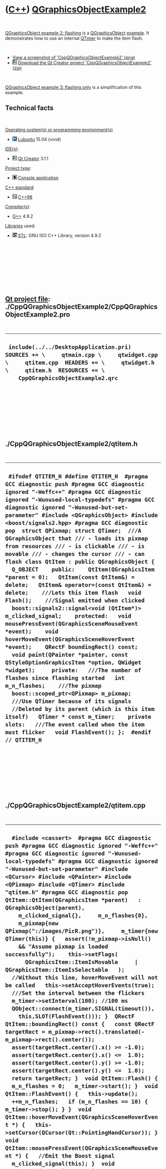
 

 

 

 

 

([C++](Cpp.md)) [QGraphicsObjectExample2](CppQGraphicsObjectExample2.md)
==========================================================================

 

[QGraphicsObject example 2: flashing](CppQGraphicsObjectExample2.md) is
a [QGraphicsObject](CppQGraphicsObject.md) [example](CppExample.md).
It demonstrates how to use an internal [QTimer](CppQTimer.md) to make
the item flash.

 

-   [View a screenshot of
    'CppQGraphicsObjectExample2' (png)](CppQGraphicsObjectExample2.png)
-   ![Qt Creator](PicQtCreator.png) [Download the Qt Creator project
    'CppQGraphicsObjectExample2' (zip)](CppQGraphicsObjectExample2.zip)

 

[QGraphicsObject example 3: flashing
only](CppQGraphicsObjectExample3.md) is a simplification of this
example.

Technical facts
---------------

 

[Operating system(s) or programming environment(s)](CppOs.md)

-   ![Lubuntu](PicLubuntu.png) [Lubuntu](CppLubuntu.md) 15.04 (vivid)

[IDE(s)](CppIde.md):

-   ![Qt Creator](PicQtCreator.png) [Qt Creator](CppQtCreator.md) 3.1.1

[Project type](CppQtProjectType.md):

-   ![console](PicConsole.png) [Console
    application](CppConsoleApplication.md)

[C++ standard](CppStandard.md):

-   ![C++98](PicCpp98.png) [C++98](Cpp98.md)

[Compiler(s)](CppCompiler.md):

-   [G++](CppGpp.md) 4.9.2

[Libraries](CppLibrary.md) used:

-   ![STL](PicStl.png) [STL](CppStl.md): GNU ISO C++ Library, version
    4.9.2

 

 

 

 

 

[Qt project file](CppQtProjectFile.md): ./CppQGraphicsObjectExample2/CppQGraphicsObjectExample2.pro
----------------------------------------------------------------------------------------------------

 

  ----------------------------------------------------------------------------------------------------------------------------------------------------------------------------------------------------------
  ` include(../../DesktopApplication.pri)  SOURCES += \     qtmain.cpp \     qtwidget.cpp \     qtitem.cpp  HEADERS += \     qtwidget.h \     qtitem.h  RESOURCES += \     CppQGraphicsObjectExample2.qrc`
  ----------------------------------------------------------------------------------------------------------------------------------------------------------------------------------------------------------

 

 

 

 

 

./CppQGraphicsObjectExample2/qtitem.h
-------------------------------------

 

  ----------------------------------------------------------------------------------------------------------------------------------------------------------------------------------------------------------------------------------------------------------------------------------------------------------------------------------------------------------------------------------------------------------------------------------------------------------------------------------------------------------------------------------------------------------------------------------------------------------------------------------------------------------------------------------------------------------------------------------------------------------------------------------------------------------------------------------------------------------------------------------------------------------------------------------------------------------------------------------------------------------------------------------------------------------------------------------------------------------------------------------------------------------------------------------------------------------------------------------------------------------------------------------------------------------------------------------------------------------------------------------------------------------------------------------------------------------------------------
  ` #ifndef QTITEM_H #define QTITEM_H  #pragma GCC diagnostic push #pragma GCC diagnostic ignored "-Weffc++" #pragma GCC diagnostic ignored "-Wunused-local-typedefs" #pragma GCC diagnostic ignored "-Wunused-but-set-parameter" #include <QGraphicsObject> #include <boost/signals2.hpp> #pragma GCC diagnostic pop  struct QPixmap; struct QTimer;  ///A QGraphicsObject that /// - loads its pixmap from resources /// - is clickable /// - is movable /// - changes the cursor /// - can flash class QtItem : public QGraphicsObject {   Q_OBJECT    public:    QtItem(QGraphicsItem *parent = 0);   QtItem(const QtItem&) = delete;   QtItem& operator=(const QtItem&) = delete;    ///Lets this item flash   void Flash();    ///Signal emitted when clicked   boost::signals2::signal<void (QtItem*)> m_clicked_signal;    protected:   void mousePressEvent(QGraphicsSceneMouseEvent *event);    void hoverMoveEvent(QGraphicsSceneHoverEvent *event);    QRectF boundingRect() const;    void paint(QPainter *painter, const QStyleOptionGraphicsItem *option, QWidget *widget);     private:   ///The number of flashes since flashing started   int m_n_flashes;    ///The pixmap   boost::scoped_ptr<QPixmap> m_pixmap;    ///Use QTimer because of its signals   //Deleted by its parent (which is this item itself)   QTimer * const m_timer;    private slots:   ///The event called when the item must flicker   void FlashEvent(); };  #endif // QTITEM_H`
  ----------------------------------------------------------------------------------------------------------------------------------------------------------------------------------------------------------------------------------------------------------------------------------------------------------------------------------------------------------------------------------------------------------------------------------------------------------------------------------------------------------------------------------------------------------------------------------------------------------------------------------------------------------------------------------------------------------------------------------------------------------------------------------------------------------------------------------------------------------------------------------------------------------------------------------------------------------------------------------------------------------------------------------------------------------------------------------------------------------------------------------------------------------------------------------------------------------------------------------------------------------------------------------------------------------------------------------------------------------------------------------------------------------------------------------------------------------------------------

 

 

 

 

 

./CppQGraphicsObjectExample2/qtitem.cpp
---------------------------------------

 

  ----------------------------------------------------------------------------------------------------------------------------------------------------------------------------------------------------------------------------------------------------------------------------------------------------------------------------------------------------------------------------------------------------------------------------------------------------------------------------------------------------------------------------------------------------------------------------------------------------------------------------------------------------------------------------------------------------------------------------------------------------------------------------------------------------------------------------------------------------------------------------------------------------------------------------------------------------------------------------------------------------------------------------------------------------------------------------------------------------------------------------------------------------------------------------------------------------------------------------------------------------------------------------------------------------------------------------------------------------------------------------------------------------------------------------------------------------------------------------------------------------------------------------------------------------------------------------------------------------------------------------------------------------------------------------------------------------------------------------------------------------------------------------------------------------------------------------------------------------------------------------------------------------------------------------------------------------------------------------------------------------------------------------------------------------------------------------------------------------------------------------------------------------------------------------------------------------------------------------------------------------------------------------------------------------------------------------------------------------------------------------------------------------------------------------------------------------------------------------------------------------------------------------------------------------------------------------------------------------------------------------------------------------------------------
  `  #include <cassert>  #pragma GCC diagnostic push #pragma GCC diagnostic ignored "-Weffc++" #pragma GCC diagnostic ignored "-Wunused-local-typedefs" #pragma GCC diagnostic ignored "-Wunused-but-set-parameter" #include <QCursor> #include <QPainter> #include <QPixmap> #include <QTimer> #include "qtitem.h" #pragma GCC diagnostic pop  QtItem::QtItem(QGraphicsItem *parent)   : QGraphicsObject(parent),     m_clicked_signal{},     m_n_flashes{0},     m_pixmap{new QPixmap(":/images/PicR.png")},     m_timer{new QTimer(this)} {   assert(!m_pixmap->isNull()     && "Assume pixmap is loaded successfully");    this->setFlags(       QGraphicsItem::ItemIsMovable     | QGraphicsItem::ItemIsSelectable   );     //Without this line, hoverMoveEvent will not be called   this->setAcceptHoverEvents(true);    ///Set the interval between the flickers   m_timer->setInterval(100); //100 ms    QObject::connect(m_timer,SIGNAL(timeout()),     this,SLOT(FlashEvent())); }  QRectF QtItem::boundingRect() const {   const QRectF targetRect = m_pixmap->rect().translated(-m_pixmap->rect().center());   assert(targetRect.center().x() >= -1.0);   assert(targetRect.center().x() <=  1.0);   assert(targetRect.center().y() >= -1.0);   assert(targetRect.center().y() <=  1.0);   return targetRect; }  void QtItem::Flash() {   m_n_flashes = 0;   m_timer->start(); }  void QtItem::FlashEvent() {   this->update();   ++m_n_flashes;   if (m_n_flashes == 10) { m_timer->stop(); } }  void QtItem::hoverMoveEvent(QGraphicsSceneHoverEvent *) {   this->setCursor(QCursor(Qt::PointingHandCursor)); }  void QtItem::mousePressEvent(QGraphicsSceneMouseEvent *) {   //Emit the Boost signal   m_clicked_signal(this); }  void QtItem::paint(QPainter *painter, const QStyleOptionGraphicsItem *, QWidget *) {   const QRectF targetRect = m_pixmap->rect().translated(-m_pixmap->rect().center());   assert(targetRect.center().x() >= -1.0);   assert(targetRect.center().x() <=  1.0);   assert(targetRect.center().y() >= -1.0);   assert(targetRect.center().y() <=  1.0);    if (m_n_flashes % 2)   {     //Inverted pixmap     QImage image = m_pixmap->toImage();     image.invertPixels();     QPixmap pixmap = QPixmap::fromImage(image);     painter->drawPixmap(targetRect,pixmap,m_pixmap->rect());   }   else   {     //Regular pixmap     painter->drawPixmap(targetRect,*m_pixmap,m_pixmap->rect());   }    //Draw a red line around the pixmap when it is selected   if (this->isSelected())   {     painter->setPen(QPen(QColor(255,0,0),1));     painter->drawRect(this->boundingRect().adjusted(1.0,1.0,-1.0,-1.0));   } }`
  ----------------------------------------------------------------------------------------------------------------------------------------------------------------------------------------------------------------------------------------------------------------------------------------------------------------------------------------------------------------------------------------------------------------------------------------------------------------------------------------------------------------------------------------------------------------------------------------------------------------------------------------------------------------------------------------------------------------------------------------------------------------------------------------------------------------------------------------------------------------------------------------------------------------------------------------------------------------------------------------------------------------------------------------------------------------------------------------------------------------------------------------------------------------------------------------------------------------------------------------------------------------------------------------------------------------------------------------------------------------------------------------------------------------------------------------------------------------------------------------------------------------------------------------------------------------------------------------------------------------------------------------------------------------------------------------------------------------------------------------------------------------------------------------------------------------------------------------------------------------------------------------------------------------------------------------------------------------------------------------------------------------------------------------------------------------------------------------------------------------------------------------------------------------------------------------------------------------------------------------------------------------------------------------------------------------------------------------------------------------------------------------------------------------------------------------------------------------------------------------------------------------------------------------------------------------------------------------------------------------------------------------------------------------------

 

 

 

 

 

./CppQGraphicsObjectExample2/qtmain.cpp
---------------------------------------

 

  ---------------------------------------------------------------------------------------------------------------------------------------------------------------------------------------------------------------------------------------------------------------------------------------------------------------------------------------------------------------------------------------------------------------------------
  ` #pragma GCC diagnostic push #pragma GCC diagnostic ignored "-Weffc++" #pragma GCC diagnostic ignored "-Wunused-local-typedefs" #pragma GCC diagnostic ignored "-Wunused-but-set-parameter" #include <QApplication> #include "qtwidget.h" #pragma GCC diagnostic pop  int main(int argc, char *argv[]) {   QApplication a(argc, argv);   QtWidget w;   w.setGeometry(100,100,400,400);   w.show();   return a.exec(); }`
  ---------------------------------------------------------------------------------------------------------------------------------------------------------------------------------------------------------------------------------------------------------------------------------------------------------------------------------------------------------------------------------------------------------------------------

 

 

 

 

 

./CppQGraphicsObjectExample2/qtwidget.h
---------------------------------------

 

  -------------------------------------------------------------------------------------------------------------------------------------------------------------------------------------------------------------------------------------------------------------------------------------------------------------------------------------------------------------------------------------------------------------------------------------------------------------------------
  ` #ifndef QTWIDGET_H #define QTWIDGET_H  #pragma GCC diagnostic push #pragma GCC diagnostic ignored "-Weffc++" #pragma GCC diagnostic ignored "-Wunused-local-typedefs" #pragma GCC diagnostic ignored "-Wunused-but-set-parameter" #include <QGraphicsView> #pragma GCC diagnostic pop  struct QtItem;  struct QtWidget : public QGraphicsView {   QtWidget();    ///Respond to a click on a QtItem   void OnItemClick(QtItem * const item); };  #endif // QTWIDGET_H`
  -------------------------------------------------------------------------------------------------------------------------------------------------------------------------------------------------------------------------------------------------------------------------------------------------------------------------------------------------------------------------------------------------------------------------------------------------------------------------

 

 

 

 

 

./CppQGraphicsObjectExample2/qtwidget.cpp
-----------------------------------------

 

  ----------------------------------------------------------------------------------------------------------------------------------------------------------------------------------------------------------------------------------------------------------------------------------------------------------------------------------------------------------------------------------------------------------------------------------------------------------------------------------------------------------------------------------------------------------------------------------------------------------------------------------------------------------------------------------------------------------------------------------------------------------------------------------------------------------------------------------------------------------------------------------------------------------------------------------------------------------------------------------------
  ` #include <cassert>  #pragma GCC diagnostic push #pragma GCC diagnostic ignored "-Weffc++" #pragma GCC diagnostic ignored "-Wunused-local-typedefs" #pragma GCC diagnostic ignored "-Wunused-but-set-parameter" #include <boost/bind.hpp> #include <boost/lambda/bind.hpp>  #include <QGraphicsScene> #include <QGraphicsPixmapItem>  #include "qtitem.h" #include "qtwidget.h" #pragma GCC diagnostic pop  QtWidget::QtWidget() {   QGraphicsScene * const scene = new QGraphicsScene(this);   this->setScene(scene);    const int n_items = 64;   for (int i=0; i!=n_items; ++i)   {     QtItem * const item = new QtItem;     item->m_clicked_signal.connect(       boost::bind(         &QtWidget::OnItemClick,this, boost::lambda::_1));     //Scatter those items around a bit     item->setPos(       - 128 + (std::rand() % 256),       - 128 + (std::rand() % 256));      scene->addItem(item);   } }  void QtWidget::OnItemClick(QtItem * const item) {   item->Flash(); }`
  ----------------------------------------------------------------------------------------------------------------------------------------------------------------------------------------------------------------------------------------------------------------------------------------------------------------------------------------------------------------------------------------------------------------------------------------------------------------------------------------------------------------------------------------------------------------------------------------------------------------------------------------------------------------------------------------------------------------------------------------------------------------------------------------------------------------------------------------------------------------------------------------------------------------------------------------------------------------------------------------

 

 

 

 

 

 

